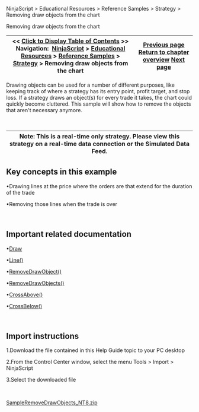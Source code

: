 ﻿


NinjaScript \> Educational Resources \> Reference Samples \> Strategy \> Removing draw objects from the chart






















Removing draw objects from the chart







| \<\< [Click to Display Table of Contents](removing_draw_objects_from_the.md) \>\> **Navigation:**     [NinjaScript](ninjascript-1.md) \> [Educational Resources](educational_resources-1.md) \> [Reference Samples](reference_samples-1.md) \> [Strategy](strategy2-1.md) \> Removing draw objects from the chart | [Previous page](plotting_from_within_a_ninjasc-1.md) [Return to chapter overview](strategy2-1.md) [Next page](resetting_values_at_the_beginn-1.md) |
| --- | --- |











Drawing objects can be used for a number of different purposes, like keeping track of where a strategy has its entry point, profit target, and stop loss. If a strategy draws an object(s) for every trade it takes, the chart could quickly become cluttered. This sample will show how to remove the objects that aren't necessary anymore.


 




| Note: This is a real\-time only strategy. Please view this strategy on a real\-time data connection or the Simulated Data Feed. |
| --- |



## 


## 


## Key concepts in this example


•Drawing lines at the price where the orders are that extend for the duration of the trade

•Removing those lines when the trade is over

 


## Important related documentation


•[Draw](drawing-1.md)

•[Line()](line-1.md)

•[RemoveDrawObject()](removedrawobject-1.md)

•[RemoveDrawObjects()](removedrawobjects-1.md)

•[CrossAbove()](crossabove-1.md)

•[CrossBelow()](crossbelow-1.md)

 


## Import instructions


1\.Download the file contained in this Help Guide topic to your PC desktop

2\.From the Control Center window, select the menu Tools \> Import \> NinjaScript

3\.Select the downloaded file

 


[SampleRemoveDrawObjects\_NT8\.zip](samples/SampleRemoveDrawObjects_NT8.zip)








